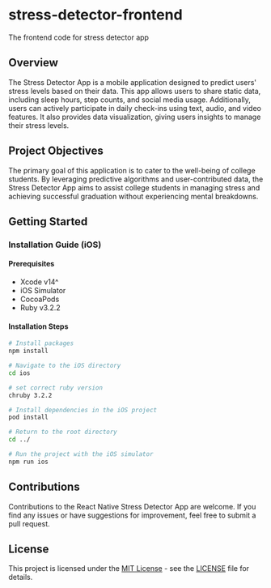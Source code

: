 # stress-detector-frontend

The frontend code for stress detector app

## Overview

The Stress Detector App is a mobile application designed to predict users' stress levels based on their data. This app allows users to share static data, including sleep hours, step counts, and social media usage. Additionally, users can actively participate in daily check-ins using text, audio, and video features. It also provides data visualization, giving users insights to manage their stress levels.

## Project Objectives

The primary goal of this application is to cater to the well-being of college students. By leveraging predictive algorithms and user-contributed data, the Stress Detector App aims to assist college students in managing stress and achieving successful graduation without experiencing mental breakdowns.

## Getting Started

### Installation Guide (iOS)

#### Prerequisites

- Xcode v14^
- iOS Simulator
- CocoaPods
- Ruby v3.2.2

#### Installation Steps

```bash
# Install packages
npm install

# Navigate to the iOS directory
cd ios

# set correct ruby version
chruby 3.2.2

# Install dependencies in the iOS project
pod install

# Return to the root directory
cd ../

# Run the project with the iOS simulator
npm run ios
```

## Contributions

Contributions to the React Native Stress Detector App are welcome. If you find any issues or have suggestions for improvement, feel free to submit a pull request.

## License

This project is licensed under the [MIT License](LICENSE) - see the [LICENSE](LICENSE) file for details.
